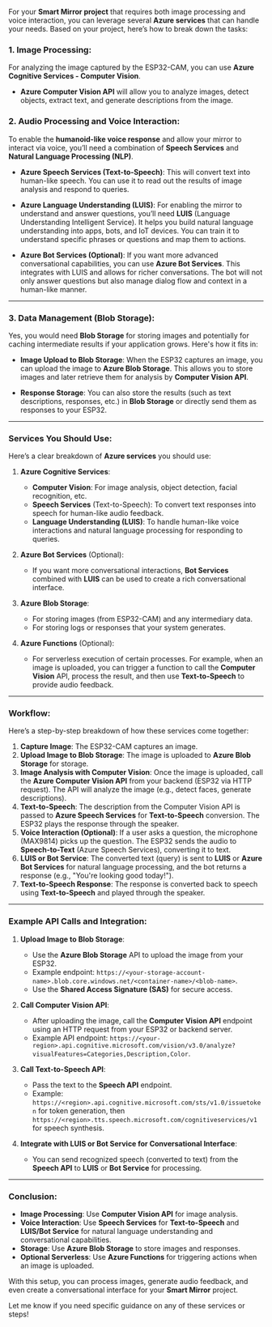 
For your **Smart Mirror project** that requires both image processing and voice interaction, you can leverage several **Azure services** that can handle your needs. Based on your project, here’s how to break down the tasks:

### 1. **Image Processing**:


For analyzing the image captured by the ESP32-CAM, you can use **Azure Cognitive Services - Computer Vision**.

- **Azure Computer Vision API** will allow you to analyze images, detect objects, extract text, and generate descriptions from the image.

### 2. **Audio Processing and Voice Interaction**:

To enable the **humanoid-like voice response** and allow your mirror to interact via voice, you’ll need a combination of **Speech Services** and **Natural Language Processing (NLP)**.

- **Azure Speech Services (Text-to-Speech)**: This will convert text into human-like speech. You can use it to read out the results of image analysis and respond to queries.
    
- **Azure Language Understanding (LUIS)**: For enabling the mirror to understand and answer questions, you’ll need **LUIS** (Language Understanding Intelligent Service). It helps you build natural language understanding into apps, bots, and IoT devices. You can train it to understand specific phrases or questions and map them to actions.
    
- **Azure Bot Services (Optional)**: If you want more advanced conversational capabilities, you can use **Azure Bot Services**. This integrates with LUIS and allows for richer conversations. The bot will not only answer questions but also manage dialog flow and context in a human-like manner.
    

---

### 3. **Data Management (Blob Storage)**:

Yes, you would need **Blob Storage** for storing images and potentially for caching intermediate results if your application grows. Here's how it fits in:

- **Image Upload to Blob Storage**: When the ESP32 captures an image, you can upload the image to **Azure Blob Storage**. This allows you to store images and later retrieve them for analysis by **Computer Vision API**.
    
- **Response Storage**: You can also store the results (such as text descriptions, responses, etc.) in **Blob Storage** or directly send them as responses to your ESP32.
    

---

### Services You Should Use:

Here’s a clear breakdown of **Azure services** you should use:

1. **Azure Cognitive Services**:
    
    - **Computer Vision**: For image analysis, object detection, facial recognition, etc.
    - **Speech Services** (Text-to-Speech): To convert text responses into speech for human-like audio feedback.
    - **Language Understanding (LUIS)**: To handle human-like voice interactions and natural language processing for responding to queries.
2. **Azure Bot Services** (Optional):
    
    - If you want more conversational interactions, **Bot Services** combined with **LUIS** can be used to create a rich conversational interface.
3. **Azure Blob Storage**:
    
    - For storing images (from ESP32-CAM) and any intermediary data.
    - For storing logs or responses that your system generates.
4. **Azure Functions** (Optional):
    
    - For serverless execution of certain processes. For example, when an image is uploaded, you can trigger a function to call the **Computer Vision** API, process the result, and then use **Text-to-Speech** to provide audio feedback.

---

### Workflow:

Here’s a step-by-step breakdown of how these services come together:

1. **Capture Image**: The ESP32-CAM captures an image.
2. **Upload Image to Blob Storage**: The image is uploaded to **Azure Blob Storage** for storage.
3. **Image Analysis with Computer Vision**: Once the image is uploaded, call the **Azure Computer Vision API** from your backend (ESP32 via HTTP request). The API will analyze the image (e.g., detect faces, generate descriptions).
4. **Text-to-Speech**: The description from the Computer Vision API is passed to **Azure Speech Services** for **Text-to-Speech** conversion. The ESP32 plays the response through the speaker.
5. **Voice Interaction (Optional)**: If a user asks a question, the microphone (MAX9814) picks up the question. The ESP32 sends the audio to **Speech-to-Text** (Azure Speech Services), converting it to text.
6. **LUIS or Bot Service**: The converted text (query) is sent to **LUIS** or **Azure Bot Services** for natural language processing, and the bot returns a response (e.g., "You're looking good today!").
7. **Text-to-Speech Response**: The response is converted back to speech using **Text-to-Speech** and played through the speaker.

---

### Example API Calls and Integration:

1. **Upload Image to Blob Storage**:
    
    - Use the **Azure Blob Storage** API to upload the image from your ESP32.
    - Example endpoint: `https://<your-storage-account-name>.blob.core.windows.net/<container-name>/<blob-name>`.
    - Use the **Shared Access Signature (SAS)** for secure access.
2. **Call Computer Vision API**:
    
    - After uploading the image, call the **Computer Vision API** endpoint using an HTTP request from your ESP32 or backend server.
    - Example API endpoint: `https://<your-region>.api.cognitive.microsoft.com/vision/v3.0/analyze?visualFeatures=Categories,Description,Color`.
3. **Call Text-to-Speech API**:
    
    - Pass the text to the **Speech API** endpoint.
    - Example: `https://<region>.api.cognitive.microsoft.com/sts/v1.0/issuetoken` for token generation, then `https://<region>.tts.speech.microsoft.com/cognitiveservices/v1` for speech synthesis.
4. **Integrate with LUIS or Bot Service for Conversational Interface**:
    
    - You can send recognized speech (converted to text) from the **Speech API** to **LUIS** or **Bot Service** for processing.

---

### Conclusion:

- **Image Processing**: Use **Computer Vision API** for image analysis.
- **Voice Interaction**: Use **Speech Services** for **Text-to-Speech** and **LUIS/Bot Service** for natural language understanding and conversational capabilities.
- **Storage**: Use **Azure Blob Storage** to store images and responses.
- **Optional Serverless**: Use **Azure Functions** for triggering actions when an image is uploaded.

With this setup, you can process images, generate audio feedback, and even create a conversational interface for your **Smart Mirror** project.

Let me know if you need specific guidance on any of these services or steps!

